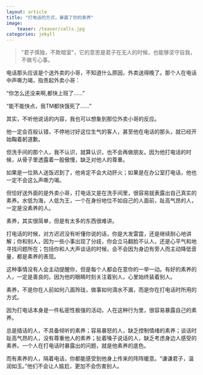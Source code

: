 ```yaml
---
layout: article
title: "打电话的方式，暴露了你的素养"
image:
    teaser: /teaser/calls.jpg
categories: jekyll
---
```


> "君子慎独，不欺暗室"，它的意思是君子在无人的时候，也能够坚守自我，不做亏心事。

电话那头应该是个送外卖的小哥，不知道什么原因，外卖送得晚了。那个人在电话中声嘶力竭，指责起外卖小哥：

“你怎么还没来啊,都快上班了......”

“能不能快点，我TM都快饿死了......”


其实，不听他说话的内容，我也可以想象到那位外卖小哥的反应。

他一定会百般认错，不停地讨好这位生气的客人，甚至他在电话的那头，就已经开始鞠着躬道歉。

但洗手间的那个人，我不认识，就算认识，也不会再做朋友。因为他打电话的时候，从骨子里透露着一股傲慢，缺乏对他人的尊重。

如果是一位熟人送饭迟到了，他肯定不会大动肝火；如果是在办公室打电话，他也一定不会这么声嘶力竭。

但恰好送外面的是外卖小哥，打电话又是在洗手间里，很容易就表露出自己真实的素养。水低为海，人低为王，一个在身份地位不如自己的人面前，趾高气昂的人，一定是没素养的人。

素养，其实很简单，但是有太多的东西很难讲。

打电话的时候，对方迟迟没有听懂你说的话，你是大发雷霆，还是继续耐心地讲解；你和别人，因为一些小事出现了分歧，你会立马翻脸不认人，还是心平气和地寻找问题所在；包括你和人大声谈话的时候，会不会因为身边有旁人而主动降低音量，都是素养的表现。

这种事情没有人会主动提醒你，但是每个人都会在意你的一举一动。有好的素养的人，一定是善良的。因为他的眼睛时刻关注着别人，心里始终装着别人。

素养，不是你在人前如何八面玲珑，做事如何滴水不漏，而是你在打电话时所用的方式。

因为打电话本身是一件私密性极强的活动，人在这种行为里，很容易暴露自己的素养。

总是插话的人，不具备倾听的素养；容易暴怒的人，缺乏控制情绪的素养；谈话时趾高气昂的人，没有尊重他人的素养；扯着嗓子说话的人，缺乏考虑身边人感受的素养。一个人在打电话时暴露出的问题，就是他素养的底色。

而有素养的人，隔着电话，你都能感受到他身上传来的阵阵暖意。“谦谦君子，温润如玉。”他们不会让人尴尬，更加不会伤害别人。

